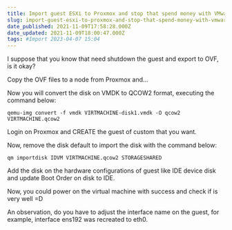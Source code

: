 ```yaml
---
title: Import guest ESXi to Proxmox and stop that spend money with VMware
slug: import-guest-esxi-to-proxmox-and-stop-that-spend-money-with-vmware
date_published: 2021-11-09T17:58:28.000Z
date_updated: 2021-11-09T18:00:47.000Z
tags: #Import 2023-04-07 15:04
---
```


I suppose that you know that need shutdown the guest and export to OVF, is it okay?

Copy the OVF files to a node from Proxmox and...

Now you will convert the disk on VMDK to QCOW2 format, executing the command below:

    qemu-img convert -f vmdk VIRTMACHINE-disk1.vmdk -O qcow2 VIRTMACHINE.qcow2

Login on Proxmox and CREATE the guest of custom that you want.

Now, remove the disk default to import the disk with the command below:

    qm importdisk IDVM VIRTMACHINE.qcow2 STORAGESHARED

Add the disk on the hardware configurations of guest like IDE device disk and update Boot Order on disk to IDE.

Now, you could power on the virtual machine with success and check if is very well =D

An observation, do you have to adjust the interface name on the guest, for example, interface ens192 was recreated to eth0.

